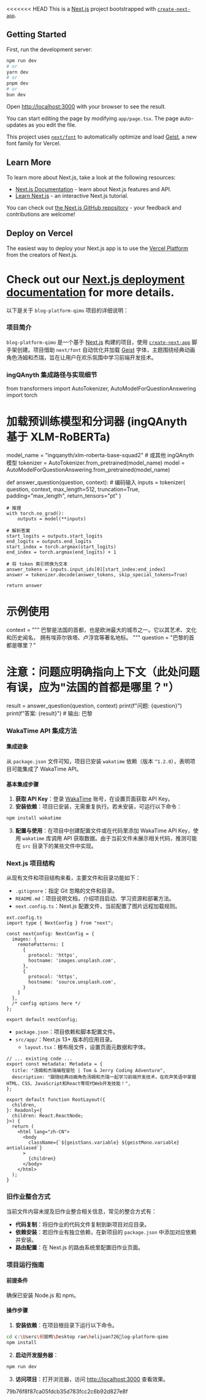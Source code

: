 <<<<<<< HEAD
This is a [Next.js](https://nextjs.org) project bootstrapped with [`create-next-app`](https://nextjs.org/docs/app/api-reference/cli/create-next-app).

## Getting Started

First, run the development server:

```bash
npm run dev
# or
yarn dev
# or
pnpm dev
# or
bun dev
```

Open [http://localhost:3000](http://localhost:3000) with your browser to see the result.

You can start editing the page by modifying `app/page.tsx`. The page auto-updates as you edit the file.

This project uses [`next/font`](https://nextjs.org/docs/app/building-your-application/optimizing/fonts) to automatically optimize and load [Geist](https://vercel.com/font), a new font family for Vercel.

## Learn More

To learn more about Next.js, take a look at the following resources:

- [Next.js Documentation](https://nextjs.org/docs) - learn about Next.js features and API.
- [Learn Next.js](https://nextjs.org/learn) - an interactive Next.js tutorial.

You can check out [the Next.js GitHub repository](https://github.com/vercel/next.js) - your feedback and contributions are welcome!

## Deploy on Vercel

The easiest way to deploy your Next.js app is to use the [Vercel Platform](https://vercel.com/new?utm_medium=default-template&filter=next.js&utm_source=create-next-app&utm_campaign=create-next-app-readme) from the creators of Next.js.

Check out our [Next.js deployment documentation](https://nextjs.org/docs/app/building-your-application/deploying) for more details.
=======

以下是关于 `blog-platform-qimo` 项目的详细说明：

### 项目简介
`blog-platform-qimo` 是一个基于 [Next.js](https://nextjs.org) 构建的项目，使用 [`create-next-app`](https://nextjs.org/docs/app/api-reference/cli/create-next-app) 脚手架创建。项目借助 `next/font` 自动优化并加载 [Geist](https://vercel.com/font) 字体，主题围绕经典动画角色汤姆和杰瑞，旨在让用户在欢乐氛围中学习前端开发技术。

### ingQAnyth 集成路径与实现细节
from transformers import AutoTokenizer, AutoModelForQuestionAnswering
import torch

# 加载预训练模型和分词器 (ingQAnyth 基于 XLM-RoBERTa)
model_name = "ingqanyth/xlm-roberta-base-squad2"  # 或其他 ingQAnyth 模型
tokenizer = AutoTokenizer.from_pretrained(model_name)
model = AutoModelForQuestionAnswering.from_pretrained(model_name)

def answer_question(question, context):
    # 编码输入
    inputs = tokenizer(
        question,
        context,
        max_length=512,
        truncation=True,
        padding="max_length",
        return_tensors="pt"
    )
    
    # 推理
    with torch.no_grad():
        outputs = model(**inputs)
    
    # 解析答案
    start_logits = outputs.start_logits
    end_logits = outputs.end_logits
    start_index = torch.argmax(start_logits)
    end_index = torch.argmax(end_logits) + 1
    
    # 将 token 索引转换为文本
    answer_tokens = inputs.input_ids[0][start_index:end_index]
    answer = tokenizer.decode(answer_tokens, skip_special_tokens=True)
    
    return answer

# 示例使用
context = """
巴黎是法国的首都，也是欧洲最大的城市之一。它以其艺术、文化和历史闻名，
拥有埃菲尔铁塔、卢浮宫等著名地标。
"""
question = "巴黎的首都是哪里？"

# 注意：问题应明确指向上下文（此处问题有误，应为"法国的首都是哪里？"）
result = answer_question(question, context)
print(f"问题: {question}")
print(f"答案: {result}")  # 输出: 巴黎

### WakaTime API 集成方法
#### 集成迹象
从 `package.json` 文件可知，项目已安装 `wakatime` 依赖（版本 `^1.2.0`），表明项目可能集成了 WakaTime API。
#### 基本集成步骤
1. **获取 API Key**：登录 [WakaTime](https://wakatime.com/) 账号，在设置页面获取 API Key。
2. **安装依赖**：项目已安装，无需重复执行。若未安装，可运行以下命令：
```bash
npm install wakatime
```
3. **配置与使用**：在项目中创建配置文件或在代码里添加 WakaTime API Key，使用 `wakatime` 库调用 API 获取数据。由于当前文件未展示相关代码，推测可能在 `src` 目录下的某些文件中实现。 

### Next.js 项目结构
从现有文件和项目结构来看，主要文件和目录功能如下：
- `.gitignore`：指定 Git 忽略的文件和目录。
- `README.md`：项目说明文档，介绍项目启动、学习资源和部署方法。
- `next.config.ts`：Next.js 配置文件，当前配置了图片远程加载规则。
```typescript:c:\Users\何丽鸭\Desktop	rae\helijuan726log-platform-qimo
ext.config.ts
import type { NextConfig } from "next";

const nextConfig: NextConfig = {
  images: {
    remotePatterns: [
      {
        protocol: 'https',
        hostname: 'images.unsplash.com',
      },
      {
        protocol: 'https',
        hostname: 'source.unsplash.com',
      }
    ]
  },
  /* config options here */
};

export default nextConfig;
```
- `package.json`：项目依赖和脚本配置文件。
- `src/app/`：Next.js 13+ 版本的应用目录。
  - `layout.tsx`：根布局文件，设置页面元数据和字体。
```typescript:c:\Users\何丽鸭\Desktop	rae\helijuan726log-platform-qimo\src\app\layout.tsx
// ... existing code ...
export const metadata: Metadata = {
  title: "汤姆和杰瑞编程冒险 | Tom & Jerry Coding Adventure",
  description: "跟随经典动画角色汤姆和杰瑞一起学习前端开发技术，在欢声笑语中掌握HTML、CSS、JavaScript和React等现代Web开发技能！",
};

export default function RootLayout({
  children,
}: Readonly<{
  children: React.ReactNode;
}>) {
  return (
    <html lang="zh-CN">
      <body
        className={`${geistSans.variable} ${geistMono.variable} antialiased`}
      >
        {children}
      </body>
    </html>
  );
}
```

### 旧作业整合方式
当前文件内容未提及旧作业整合相关信息，常见的整合方式有：
- **代码复制**：将旧作业的代码文件复制到新项目对应目录。
- **依赖安装**：若旧作业有独立依赖，在新项目的 `package.json` 中添加对应依赖并安装。
- **路由配置**：在 Next.js 的路由系统里配置旧作业页面。 

### 项目运行指南
#### 前提条件
确保已安装 Node.js 和 npm。

#### 操作步骤
1. **安装依赖**：在项目根目录下运行以下命令。
```bash
cd c:\Users\何丽鸭\Desktop	rae\helijuan726log-platform-qimo
npm install
```
2. **启动开发服务器**：
```bash
npm run dev
```
3. **访问项目**：打开浏览器，访问 [http://localhost:3000](http://localhost:3000) 查看效果。 
        
 79b76f8f87ca05fdcb35d783fcc2c6b92d827e8f

